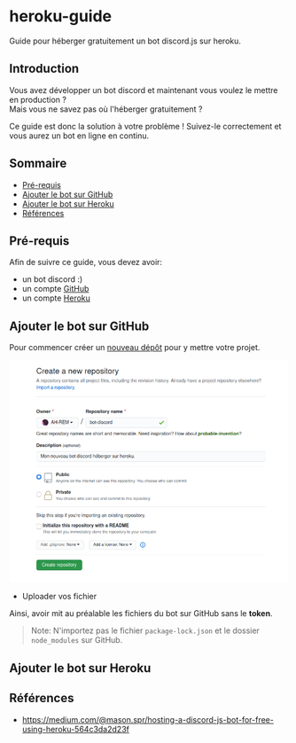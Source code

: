 # heroku-guide
Guide pour héberger gratuitement un bot discord.js sur heroku.

## Introduction

Vous avez développer un bot discord et maintenant vous voulez le mettre en production ? <br />
Mais vous ne savez pas où l'héberger gratuitement ?

Ce guide est donc la solution à votre problème !
Suivez-le correctement et vous aurez un bot en ligne en continu.

## Sommaire

- [Pré-requis](#pré-requis)
- [Ajouter le bot sur GitHub](#ajouter-le-bot-sur-github)
- [Ajouter le bot sur Heroku](#ajouter-le-bot-sur-heroku)
- [Références](#références)

## Pré-requis

Afin de suivre ce guide, vous devez avoir:

- un bot discord :)
- un compte [GitHub](https://github.com/)
- un compte [Heroku](https://www.heroku.com/)

## Ajouter le bot sur GitHub

Pour commencer créer un [nouveau dépôt](https://github.com/new) pour y mettre votre projet.

![screenshot](./images/new-repository.png)

+ Uploader vos fichier

Ainsi, avoir mit au préalable les fichiers du bot sur GitHub sans le **token**.

> Note: N'importez pas le fichier `package-lock.json` et le dossier `node_modules` sur GitHub.

## Ajouter le bot sur Heroku

## Références

- https://medium.com/@mason.spr/hosting-a-discord-js-bot-for-free-using-heroku-564c3da2d23f
